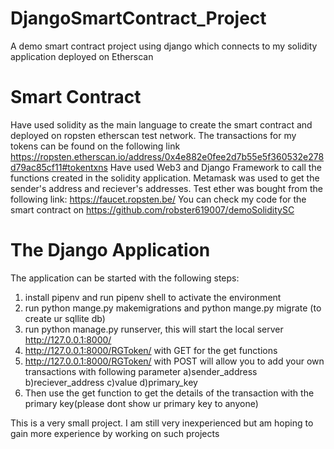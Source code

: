 # DjangoSmartContract_Project
A demo smart contract project using django which connects to my solidity application deployed on Etherscan

# Smart Contract

Have used solidity as the main language to create the smart contract and deployed on ropsten etherscan test network. The transactions for my tokens can be found on the following link
https://ropsten.etherscan.io/address/0x4e882e0fee2d7b55e5f360532e278d79ac85cf11#tokentxns
Have used Web3 and Django Framework to call the functions created in the solidity application.
Metamask was used to get the sender's address and reciever's addresses. Test ether was bought from the following link: https://faucet.ropsten.be/
You can check my code for the smart contract on https://github.com/robster619007/demoSoliditySC

# The Django Application

The application can be started with the following steps:
1) install pipenv and run pipenv shell to activate the environment
2) run python mange.py makemigrations and python mange.py migrate (to create ur sqllite db)
3) run python manage.py runserver, this will start the local server http://127.0.0.1:8000/
4) http://127.0.0.1:8000/RGToken/ with GET for the get functions
5) http://127.0.0.1:8000/RGToken/ with POST will allow you to add your own transactions with following parameter
          a)sender_address
          b)reciever_address
          c)value
          d)primary_key
6) Then use the get function to get the details of the transaction with the primary key(please dont show ur primary key to anyone)

This is a very small project. I am still very inexperienced but am hoping to gain more experience by working on such projects



